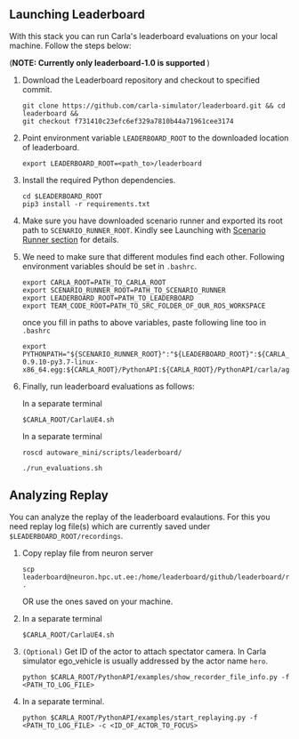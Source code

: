 
## Launching Leaderboard

With this stack you can run Carla's leaderboard evaluations on your local machine. Follow the steps below: 

(<b>NOTE: Currently only leaderboard-1.0 is supported </b>)

1. Download the Leaderboard repository and checkout to specified commit.
   ```
   git clone https://github.com/carla-simulator/leaderboard.git && cd leaderboard &&
   git checkout f731410c23efc6ef329a7810b44a71961cee3174
   ```
2. Point environment variable `LEADERBOARD_ROOT` to the downloaded location of leaderboard.
   ```
   export LEADERBOARD_ROOT=<path_to>/leaderboard
   ```
3. Install the required Python dependencies.
   ```
   cd $LEADERBOARD_ROOT
   pip3 install -r requirements.txt
   ```
4. Make sure you have downloaded scenario runner and exported its root path to `SCENARIO_RUNNER_ROOT`. Kindly see Launching with [Scenario Runner section](../../README.md#launching-with-scenario-runner) for details.

5. We need to make sure that different modules find each other. Following environment variables should be set in `.bashrc`.

   ```
   export CARLA_ROOT=PATH_TO_CARLA_ROOT
   export SCENARIO_RUNNER_ROOT=PATH_TO_SCENARIO_RUNNER
   export LEADERBOARD_ROOT=PATH_TO_LEADERBOARD
   export TEAM_CODE_ROOT=PATH_TO_SRC_FOLDER_OF_OUR_ROS_WORKSPACE
   ```
   once you fill in paths to above variables, paste following line too in `.bashrc`

   ```
   export PYTHONPATH="${SCENARIO_RUNNER_ROOT}":"${LEADERBOARD_ROOT}":${CARLA_ROOT}/PythonAPI/carla/dist/carla-0.9.10-py3.7-linux-x86_64.egg:${CARLA_ROOT}/PythonAPI:${CARLA_ROOT}/PythonAPI/carla/agents:${CARLA_ROOT}/PythonAPI/carla${PYTHONPATH}
   ```

6. Finally, run leaderboard evaluations as follows:

   In a separate terminal
   ```
   $CARLA_ROOT/CarlaUE4.sh
   ```

   In a separate terminal
   ```
   roscd autoware_mini/scripts/leaderboard/

   ./run_evaluations.sh
   ```

## Analyzing Replay

You can analyze the replay of the leaderboard evalautions. For this you need replay log file(s) which are currently saved under `$LEADERBOARD_ROOT/recordings`.

1. Copy replay file from neuron server

   ```
   scp leaderboard@neuron.hpc.ut.ee:/home/leaderboard/github/leaderboard/recordings/<NAME_OF_LOG_FILE> .
   ```

   OR use the ones saved on your machine.

2. In a separate terminal
   ```
   $CARLA_ROOT/CarlaUE4.sh
   ```

3. `(Optional)` Get ID of the actor to attach spectator camera. In Carla simulator ego_vehicle is usually addressed by the actor name `hero`.

   ```
   python $CARLA_ROOT/PythonAPI/examples/show_recorder_file_info.py -f <PATH_TO_LOG_FILE>
   ```

4. In a separate terminal.

   ```
   python $CARLA_ROOT/PythonAPI/examples/start_replaying.py -f <PATH_TO_LOG_FILE> -c <ID_OF_ACTOR_TO_FOCUS>
   ```